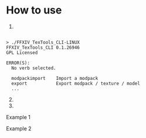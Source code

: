 # How to use

1.


```

> ./FFXIV_TexTools_CLI-LINUX
FFXIV_TexTools_CLI 0.1.26946
GPL Licensed

ERROR(S):
  No verb selected.

  modpackimport    Import a modpack
  export           Export modpack / texture / model
  ...

```

2.

3.



Example 1

Example 2

